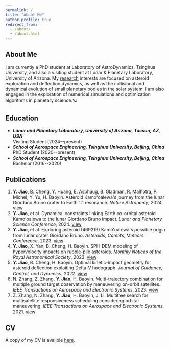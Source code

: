 ```yaml
---
permalink: /
title: "About Me"
author_profile: true
redirect_from: 
  - /about/
  - /about.html
---
```


## About Me

I am currently a PhD student at Laboratory of AstroDynamics, Tsinghua University, and also a visiting student at Lunar & Planetary Laboratory, University of Arizona. My [research](https://jiaoyf-thu.github.io/research/) interests are focused on asteroid exploration and deflection dynamics, as well as the collisional and dynamical evolution of small planetary bodies in the solar system. I am also engaged in the exploration of numerical simulations and optimization algorithms in planetary science.🪐

## Education

+ ***Lunar and Planetary Laboratory, University of Arizona, Tucson, AZ, USA***<br />
  Visiting Student (2024--present)
+ ***School of Aerospace Engineering, Tsinghua University, Beijing, China***<br />
  PhD Student (2020--present)
+ ***School of Aerospace Engineering, Tsinghua University, Beijing, China***<br />
  Bachelor (2016--2020)

## Publications
1. **Y. Jiao**, B. Cheng, Y. Huang, E. Asphaug, B. Gladman, R. Malhotra, P. Michel, Y. Yu, H. Baoyin. Asteroid Kamoʻoalewa's journey from the lunar Giordano Bruno crater to Earth 1:1 resonance. *Nature Astronomy*, 2024. <a href="https://www.nature.com/articles/s41550-024-02258-z" target="_blank">view</a>
2. **Y. Jiao**, et al. Dynamical constraints linking Earth co-orbital asteroid Kamoʻoalewa to the lunar Giordano Bruno impact. *Lunar and Planetary Science Conference*, 2024. <a href="https://www.hou.usra.edu/meetings/lpsc2024/pdf/1973.pdf" target="_blank">view</a>
3. **Y. Jiao**, et al. Exploring asteroid (469219) Kamoʻoalewa's possible origin from lunar crater Giordano Bruno. *Asteroids, Comets, Meteors Conference*, 2023. <a href="https://www.hou.usra.edu/meetings/acm2023/pdf/2195.pdf" target="_blank">view</a>
4. **Y. Jiao**, X. Yan, B. Cheng, H. Baoyin. SPH-DEM modeling of hypervelocity impacts on rubble-pile asteroids. *Monthly Notices of the Royal Astronomical Society*, 2023. <a href="https://doi.org/10.1093/mnras/stad3888" target="_blank">view</a>
5. **Y. Jiao**, B. Cheng, H. Baoyin. Optimal kinetic-impact geometry for asteroid deflection exploiting Delta-V hodograph. *Journal of Guidance, Control, and Dynamics*, 2022. <a href="https://arc.aiaa.org/doi/10.2514/1.G006876" target="_blank">view</a>
6. N. Zhang, Z. Zhang, **Y. Jiao**, H. Baoyin. Multi-trajectory combination for multiple ground target observation by maneuvering on-orbit satellites. *IEEE Transactions on Aerospace and Electronic Systems*, 2023. <a href="https://doi.org/10.1109/TAES.2023.3303409" target="_blank">view</a>
7. Z. Zhang, N. Zhang, **Y. Jiao**, H. Baoyin, J. Li. Multitree search for multisatellite responsiveness scheduling considering orbital maneuvering. *IEEE Transactions on Aerospace and Electronic Systems*, 2021. <a href="https://doi.org/10.1109/TAES.2021.3129723" target="_blank">view</a>

## CV
A copy of my CV is availble <a href="https://jiaoyf-thu.github.io/files/Resume.pdf" target="_blank">here</a>.
